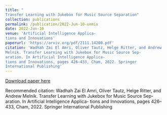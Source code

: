 ```yaml
---
title: "
Transfer Learning with Jukebox for Music Source Separation"
collection: publications
permalink: /publication/2022-Jun-10-unmix
date: 2022-Jun-10
venue: 'Artificial Intelligence Applica-
tions and Innovations'
paperurl: 'https://arxiv.org/pdf/2111.14200.pdf'
citation: 'Wadhah Zai El Amri, Oliver Tautz, Helge Ritter, and Andrew
Melnik. Transfer Learning with Jukebox for Music Source Sep-
aration. In Artificial Intelligence Applica-
tions and Innovations, pages 426–433, Cham, 2022. Springer
International Publishing'
---
```

[Download paper here](https://arxiv.org/pdf/2111.14200.pdf)

Recommended citation: Wadhah Zai El Amri, Oliver Tautz, Helge Ritter, and Andrew
Melnik. Transfer Learning with Jukebox for Music Source Sep-
aration. In Artificial Intelligence Applica-
tions and Innovations, pages 426–433, Cham, 2022. Springer
International Publishing